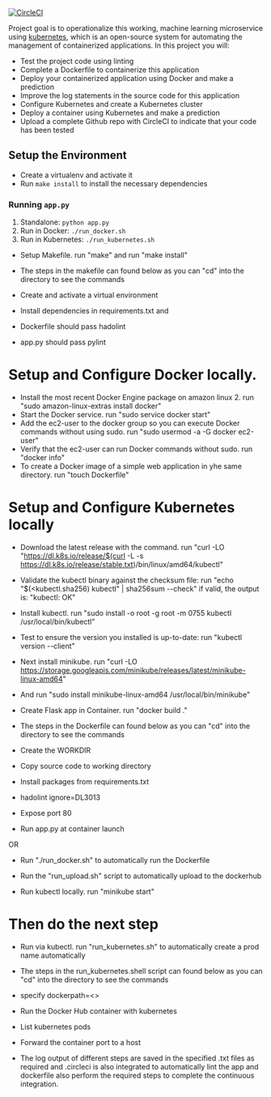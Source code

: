 [![CircleCI](https://circleci.com/gh/Kelphils/Udacity-Microservices-Project.svg?style=svg)](https://circleci.com/gh/Kelphils/Udacity-Microservices-Project)

Project goal is to operationalize this working, machine learning microservice using [kubernetes](https://kubernetes.io/), which is an open-source system for automating the management of containerized applications. In this project you will:

- Test the project code using linting
- Complete a Dockerfile to containerize this application
- Deploy your containerized application using Docker and make a prediction
- Improve the log statements in the source code for this application
- Configure Kubernetes and create a Kubernetes cluster
- Deploy a container using Kubernetes and make a prediction
- Upload a complete Github repo with CircleCI to indicate that your code has been tested

## Setup the Environment

- Create a virtualenv and activate it
- Run `make install` to install the necessary dependencies

### Running `app.py`

1. Standalone: `python app.py`
2. Run in Docker: `./run_docker.sh`
3. Run in Kubernetes: `./run_kubernetes.sh`

- Setup Makefile. run "make" and run "make install"

- The steps in the makefile can found below as you can "cd" into the directory to see the commands

- Create and activate a virtual environment
- Install dependencies in requirements.txt and
- Dockerfile should pass hadolint
- app.py should pass pylint

# Setup and Configure Docker locally.

- Install the most recent Docker Engine package on amazon linux 2. run "sudo amazon-linux-extras install docker"
- Start the Docker service. run "sudo service docker start"
- Add the ec2-user to the docker group so you can execute Docker commands without using sudo. run "sudo usermod -a -G docker ec2-user"
- Verify that the ec2-user can run Docker commands without sudo. run "docker info"
- To create a Docker image of a simple web application in yhe same directory. run "touch Dockerfile"

# Setup and Configure Kubernetes locally

- Download the latest release with the command. run "curl -LO "https://dl.k8s.io/release/$(curl -L -s https://dl.k8s.io/release/stable.txt)/bin/linux/amd64/kubectl"
- Validate the kubectl binary against the checksum file: run "echo "$(<kubectl.sha256) kubectl" | sha256sum --check" if valid, the output is: "kubectl: OK"
- Install kubectl. run "sudo install -o root -g root -m 0755 kubectl /usr/local/bin/kubectl"
- Test to ensure the version you installed is up-to-date: run "kubectl version --client"
- Next install minikube. run "curl -LO https://storage.googleapis.com/minikube/releases/latest/minikube-linux-amd64"
- And run "sudo install minikube-linux-amd64 /usr/local/bin/minikube"

- Create Flask app in Container. run "docker build ."

- The steps in the Dockerfile can found below as you can "cd" into the directory to see the commands
- Create the WORKDIR
- Copy source code to working directory
- Install packages from requirements.txt
- hadolint ignore=DL3013
- Expose port 80
- Run app.py at container launch

OR

- Run "./run_docker.sh" to automatically run the Dockerfile

- Run the "run_upload.sh" script to automatically upload to the dockerhub

- Run kubectl locally. run "minikube start"

# Then do the next step

- Run via kubectl. run "run_kubernetes.sh" to automatically create a prod name automatically

- The steps in the run_kubernetes.shell script can found below as you can "cd" into the directory to see the commands

- specify dockerpath=<>
- Run the Docker Hub container with kubernetes
- List kubernetes pods
- Forward the container port to a host

- The log output of different steps are saved in the specified .txt files as required and .circleci is also integrated to automatically lint the app and dockerfile also perform the required steps to complete the continuous integration.
